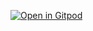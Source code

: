 [![Open in Gitpod](https://gitpod.io/button/open-in-gitpod.svg)](https://gitpod.io/#https://github.com/2022-fall-comp-525/trivia)

